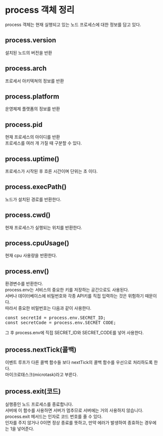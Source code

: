 process 객체 정리
===============
process 객체는 현재 실행되고 있는 노드 프로세스에 대한 정보를 담고 있다.  

## process.version  
설치된 노드의 버전을 반환
  
## process.arch  
프로세서 아키텍쳐의 정보를 반환  

## process.platform  
운영체제 플랫폼의 정보를 반환  

## process.pid  
현재 프로세스의 아이디를 반환  
프로세스를 여러 개 가질 때 구분할 수 있다.  

## process.uptime()  
프로세스가 시작된 후 흐른 시간이며 단위는 초 이다.  

## process.execPath()  
노드가 설치된 경로를 반환한다.  

## process.cwd()  
현재 프로세스가 실행되는 위치를 반환한다.  

## process.cpuUsage()  
현재 cpu 사용량을 반환한다.  

## process.env()  
환경변수를 반환한다.  
process.env는 서비스의 중요한 키를 저장하는 공간으로도 사용된다.  
서버나 데이터베이스에 비밀번호와 각종 API키를 직접 입력하는 것은 위험하기 때문이다.  
따라서 중요한 비밀번호는 다음과 같이 사용한다.  
<pre>
const secretId = process.env.SECRET_ID;
const secretCode = process.env.SECRET_CODE;
</pre>
그 후 process.env에 직접 SECRET_ID와 SECRET_CODE를 넣어 사용한다.  

## process.nextTick(콜백)  
이벤트 루프가 다른 콜백 함수들 보다 nextTick의 콜백 함수를 우선으로 처리하도록 한다.  
마이크로태스크(microtask)라고 부른다.

## process.exit(코드)  
실행중인 노드 프로세스를 종료합니다.  
서버에 이 함수를 사용하면 서버가 멈추므로 서버에는 거의 사용하지 않습니다.  
process.exit 메서드는 인자로 코드 번호를 줄 수 있다.  
인자를 주지 않거나 0이면 정상 종료를 뜻하고, 만약 에러가 발생하여 종효하는 경우에는 1을 넣어준다.  